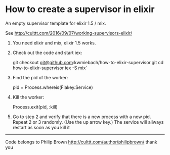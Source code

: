 # How to create a supervisor in elixir

An empty supervisor template for elixir 1.5 / mix.

See http://culttt.com/2016/09/07/working-supervisors-elixir/


1. You need elixir and mix, elixir 1.5 works.

1. Check out the code and start iex: 

    git checkout git@github.com:kwmiebach/how-to-elixir-supervisor.git
    cd how-to-elixir-supervisor
    iex -S mix`

2. Find the pid of the worker:

    pid = Process.whereis(Flakey.Service)

3. Kill the worker:

    Process.exit(pid, :kill)

4. Go to step 2 and verify that there is a new process with a new pid. Repeat 2 or 3 randomly. (Use the up arrow key.) The service will allways restart as soon as you kill it

----

Code belongs to Philip Brown http://culttt.com/author/philipbrown/ thank you

